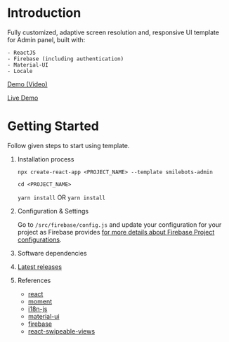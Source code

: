 # Introduction

Fully customized, adaptive screen resolution and, responsive UI template for Admin panel, built with:

    - ReactJS
    - Firebase (including authentication)
    - Material-UI
    - Locale

[Demo (Video)](https://www.youtube.com/watch?v=-m5tzni5sCM "CRA Template")

[Live Demo](https://sandbox-6bb70.firebaseapp.com/ "CRA Template")

# Getting Started

Follow given steps to start using template.

1. Installation process

   `npx create-react-app <PROJECT_NAME> --template smilebots-admin`

   `cd <PROJECT_NAME>`

   `yarn install` OR `yarn install`

2. Configuration & Settings

   Go to `/src/firebase/config.js` and update your configuration for your project as Firebase provides
   [for more details about Firebase Project configurations](https://firebase.google.com/docs/web/setup).

3. Software dependencies

4. [Latest releases](https://www.npmjs.com/package/cra-template-smilebots-admin)

5. References
   - [react](https://reactjs.org/docs/getting-started.html)
   - [moment](https://momentjs.com/docs/)
   - [i18n-js](https://www.npmjs.com/package/i18n-js)
   - [material-ui](https://material-ui.com/getting-started/installation/)
   - [firebase](https://firebase.google.com/docs/web/setup)
   - [react-swipeable-views](https://react-swipeable-views.com/api/api/)
